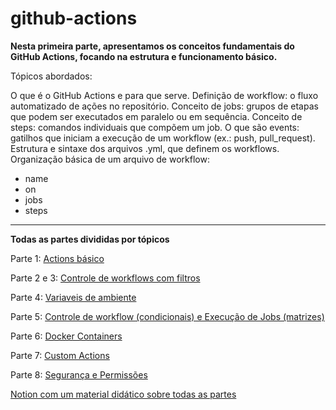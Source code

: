 # github-actions

**Nesta primeira parte, apresentamos os conceitos fundamentais do GitHub Actions, focando na estrutura e funcionamento básico.**

Tópicos abordados:

O que é o GitHub Actions e para que serve.
Definição de workflow: o fluxo automatizado de ações no repositório.
Conceito de jobs: grupos de etapas que podem ser executados em paralelo ou em sequência.
Conceito de steps: comandos individuais que compõem um job.
O que são events: gatilhos que iniciam a execução de um workflow (ex.: push, pull_request).
Estrutura e sintaxe dos arquivos .yml, que definem os workflows.
Organização básica de um arquivo de workflow:

- name
- on
- jobs
- steps
  
---

**Todas as partes divididas por tópicos**

Parte 1: [Actions básico](https://github.com/PedroPassos87/github-actions-parte1)

Parte 2 e 3: [Controle de workflows com filtros](https://github.com/PedroPassos87/github-actions-parte2-3)

Parte 4: [Variaveis de ambiente](https://github.com/PedroPassos87/github-actions-parte4)

Parte 5: [Controle de workflow (condicionais) e Execução de Jobs (matrizes)](https://github.com/PedroPassos87/github-actions-parte5)

Parte 6: [Docker Containers](https://github.com/PedroPassos87/github-actions-parte6)

Parte 7: [Custom Actions](https://github.com/PedroPassos87/github-actions-parte7)

Parte 8: [Segurança e Permissões](https://waiting-skiff-5de.notion.site/Parte-8-Seguran-a-e-Permiss-es-1ab61fcb188f80d598dcd4da960b89f7)


[Notion com um material didático sobre todas as partes](https://waiting-skiff-5de.notion.site/Github-actions-14f61fcb188f801ebbd2dab50893b222)
